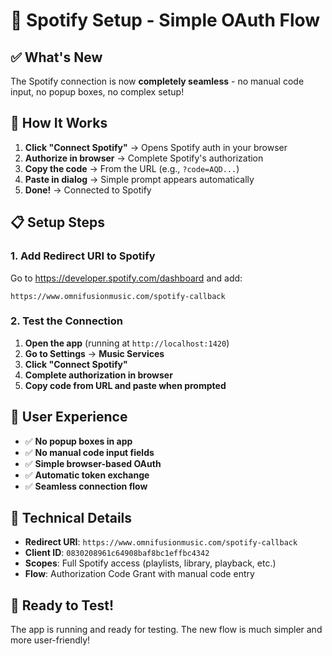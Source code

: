 # 🎵 Spotify Setup - Simple OAuth Flow

## ✅ **What's New**

The Spotify connection is now **completely seamless** - no manual code input, no popup boxes, no complex setup!

## 🚀 **How It Works**

1. **Click "Connect Spotify"** → Opens Spotify auth in your browser
2. **Authorize in browser** → Complete Spotify's authorization
3. **Copy the code** → From the URL (e.g., `?code=AQD...`)
4. **Paste in dialog** → Simple prompt appears automatically
5. **Done!** → Connected to Spotify

## 📋 **Setup Steps**

### 1. **Add Redirect URI to Spotify**
Go to https://developer.spotify.com/dashboard and add:
```
https://www.omnifusionmusic.com/spotify-callback
```

### 2. **Test the Connection**
1. **Open the app** (running at `http://localhost:1420`)
2. **Go to Settings** → **Music Services**
3. **Click "Connect Spotify"**
4. **Complete authorization in browser**
5. **Copy code from URL and paste when prompted**

## 🎯 **User Experience**

- ✅ **No popup boxes in app**
- ✅ **No manual code input fields**
- ✅ **Simple browser-based OAuth**
- ✅ **Automatic token exchange**
- ✅ **Seamless connection flow**

## 🔧 **Technical Details**

- **Redirect URI**: `https://www.omnifusionmusic.com/spotify-callback`
- **Client ID**: `0830208961c64908baf8bc1effbc4342`
- **Scopes**: Full Spotify access (playlists, library, playback, etc.)
- **Flow**: Authorization Code Grant with manual code entry

## 🎵 **Ready to Test!**

The app is running and ready for testing. The new flow is much simpler and more user-friendly! 